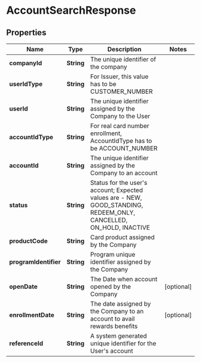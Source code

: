 

# AccountSearchResponse

## Properties

Name | Type | Description | Notes
------------ | ------------- | ------------- | -------------
**companyId** | **String** | The unique identifier of the company | 
**userIdType** | **String** | For Issuer, this value has to be CUSTOMER_NUMBER | 
**userId** | **String** | The unique identifier assigned by the Company to the User | 
**accountIdType** | **String** | For real card number enrollment, AccountIdType has to be ACCOUNT_NUMBER | 
**accountId** | **String** | The unique identifier assigned by the Company to an account | 
**status** | **String** | Status for the user&#39;s account; Expected values are - NEW, GOOD_STANDING, REDEEM_ONLY, CANCELLED, ON_HOLD, INACTIVE | 
**productCode** | **String** | Card product assigned by the Company | 
**programIdentifier** | **String** | Program unique identifier assigned by the Company | 
**openDate** | **String** | The Date when account opened by the Company |  [optional]
**enrollmentDate** | **String** | The date assigned by the Company to an account to avail rewards benefits |  [optional]
**referenceId** | **String** | A system generated unique identifier for the User&#39;s account | 




